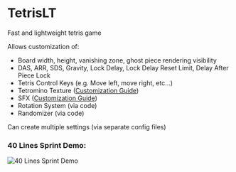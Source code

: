 # TetrisLT

Fast and lightweight tetris game

Allows customization of:
- Board width, height, vanishing zone, ghost piece rendering visibility
- DAS, ARR, SDS, Gravity, Lock Delay, Lock Delay Reset Limit, Delay After Piece Lock
- Tetris Control Keys (e.g. Move left, move right, etc...)
- Tetromino Texture ([Customization Guide](https://github.com/tenick/TetrisLT/blob/master/TetrisLT/assets/CustomizingAssets.md))
- SFX ([Customization Guide](https://github.com/tenick/TetrisLT/blob/master/TetrisLT/assets/CustomizingAssets.md))
- Rotation System (via code)
- Randomizer (via code)

Can create multiple settings (via separate config files)

### 40 Lines Sprint Demo:
![40 Lines Sprint Demo](https://github.com/tenick/TetrisLT/blob/master/res/40LSprintDemo.gif)
